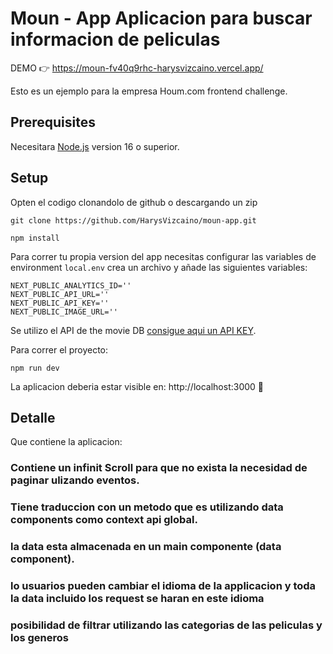 # Moun - App Aplicacion para buscar informacion de peliculas

DEMO 👉 https://moun-fv40q9rhc-harysvizcaino.vercel.app/

Esto es un ejemplo para la empresa Houm.com frontend challenge.

## Prerequisites

Necesitara [Node.js](https://nodejs.org) version 16 o superior.

## Setup

Opten el codigo clonandolo de github o descargando un zip

```
git clone https://github.com/HarysVizcaino/moun-app.git
```

```
npm install
```

Para correr tu propia version del app necesitas configurar las variables de environment `local.env` crea un archivo y añade las siguientes variables:

```
NEXT_PUBLIC_ANALYTICS_ID=''
NEXT_PUBLIC_API_URL=''
NEXT_PUBLIC_API_KEY=''
NEXT_PUBLIC_IMAGE_URL=''
```

Se utilizo el API de the movie DB [consigue aqui un API KEY](https://www.themoviedb.org/).

Para correr el proyecto:

```
npm run dev
```

La aplicacion deberia estar visible en: http://localhost:3000 🚀

## Detalle

Que contiene la aplicacion:

### Contiene un infinit Scroll para que no exista la necesidad de paginar ulizando eventos.

### Tiene traduccion con un metodo que es utilizando data components como context api global.

### la data esta almacenada en un main componente (data component).

### lo usuarios pueden cambiar el idioma de la applicacion y toda la data incluido los request se haran en este idioma

### posibilidad de filtrar utilizando las categorias de las peliculas y los generos
